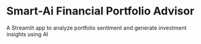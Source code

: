 # Smart-Ai Financial Portfolio Advisor
A Streamlit app to analyze portfolio sentiment and generate investment insights using AI
